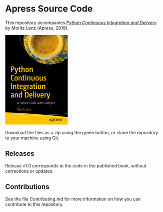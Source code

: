 # Apress Source Code

This repository accompanies [*Python Continuous Integration and Delivery*](https://www.apress.com/9781484242803) by Moritz Lenz (Apress, 2019).

[comment]: #cover
![Cover image](9781484242803.jpg)

Download the files as a zip using the green button, or clone the repository to your machine using Git.

## Releases

Release v1.0 corresponds to the code in the published book, without corrections or updates.

## Contributions

See the file Contributing.md for more information on how you can contribute to this repository.